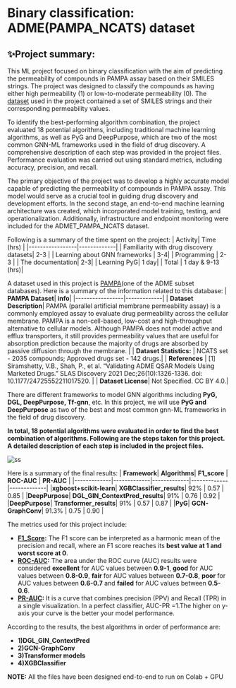 # Binary classification: ADME(PAMPA_NCATS) dataset

## ✨Project summary:
This ML project focused on binary classification with the aim of predicting the permeability of compounds in PAMPA assay based on their SMILES strings. The project was designed to classify the compounds as having either high permeability (1) or low-to-moderate permeability (0). The [dataset](https://tdcommons.ai/single_pred_tasks/adme/#pampa-permeability-ncats) used in the project contained a set of SMILES strings and their corresponding permeability values.

To identify the best-performing algorithm combination, the project evaluated 18 potential algorithms, including traditional machine learning algorithms, as well as PyG and DeepPurpose, which are two of the most common GNN-ML frameworks used in the field of drug discovery. A comprehensive description of each step was provided in the project files. Performance evaluation was carried out using standard metrics, including accuracy, precision, and recall.

The primary objective of the project was to develop a highly accurate model capable of predicting the permeability of compounds in PAMPA assay. This model would serve as a crucial tool in guiding drug discovery and development efforts. In the second stage, an end-to-end machine learning architecture was created, which incorporated model training, testing, and operationalization. Additionally, infrastructure and endpoint monitoring were included for the ADMET_PAMPA_NCATS dataset.

Following is a summary of the time spent on the project:
| Activity| Time (hrs) |
|-----------------|-------------|
| Familiarity with drug discovery datasets| 2-3 |
| Learning about GNN frameworks | 3-4|
| Programming  | 2-3 | 
| The documentation| 2-3|
| Learning PyG| 1 day|
| Total | 1 day & 9-13 (hrs)|

A dataset used in this project is [PAMPA](https://tdcommons.ai/single_pred_tasks/adme/#pampa-permeability-ncats)(one of the ADME subset databases). Here is a summary of the information related to this database:
| **PAMPA Dataset**| **info**|
|-----------------|-------------|
| **Dataset Description**| PAMPA (parallel artificial membrane permeability assay) is a commonly employed assay to evaluate drug permeability across the cellular membrane. PAMPA is a non-cell-based, low-cost and high-throughput alternative to cellular models. Although PAMPA does not model active and efflux transporters, it still provides permeability values that are useful for absorption prediction because the majority of drugs are absorbed by passive diffusion through the membrane. |
| **Dataset Statistics:** | NCATS set - 2035 compounds; Approved drugs set - 142 drugs.|
| **References** | [1] Siramshetty, V.B., Shah, P., et al. “Validating ADME QSAR Models Using Marketed Drugs.” SLAS Discovery 2021 Dec;26(10):1326-1336. doi: 10.1177/24725552211017520. | 
| **Dataset License**| Not Specified. CC BY 4.0.|

There are different frameworks to model GNN algorithms including **PyG, DGL, DeepPurpose, Tf-gnn**, etc. In this project, we will use **PyG and DeepPurpose** as two of the best and most common gnn-ML frameworks in the field of drug discovery. 

**In total, 18 potential algorithms were evaluated in order to find the best combination of algorithms. Following are the steps taken for this project. A detailed description of each step is included in the project files.**

![ss](https://user-images.githubusercontent.com/62473531/208411413-3ac6f89d-8e73-4760-9714-90a7d448ec31.png)

Here is a summary of the final results:
| **Framework**| **Algorithms**| **F1_score** | **ROC-AUC** | **PR-AUC** |
|-------------|-------------|-------------|-------------|-------------|
|**xgboost+scikit-learn**| **XGBClassifier_results**| 92% | 0.57 | 0.85 |
|**DeepPurpose**| **DGL_GIN_ContextPred_results**| 91% | 0.76 | 0.92 |
|**DeepPurpose**| **Transformer_results**| 91% | 0.57 | 0.87 |
|**PyG**| **GCN-GraphConv**| 91.3% | 0.75 | 0.90 |

The metrics used for this project include:
* **[F1_Score](https://scikit-learn.org/stable/modules/generated/sklearn.metrics.f1_score.html):** The F1 score can be interpreted as a harmonic mean of the precision and recall, where an F1 score reaches its **best value at 1 and worst score at 0**. 
* **[ROC-AUC](https://deepchecks.com/question/what-is-a-good-roc-curve-score/):** The area under the ROC curve (AUC) results were considered **excellent** for AUC values between **0.9-1**, **good** for AUC values between **0.8-0.9**, **fair** for AUC values between **0.7-0.8**, **poor** for AUC values between **0.6-0.7** and **failed** for AUC values between **0.5-0.6**.
* **[PR-AUC](https://neptune.ai/blog/f1-score-accuracy-roc-auc-pr-auc):** It is a curve that combines precision (PPV) and Recall (TPR) in a single visualization. In a perfect classifier, AUC-PR =1.The higher on y-axis your curve is the better your model performance.

According to the results, the best algorithms in order of performance are:
* **1)DGL_GIN_ContextPred**
* **2)GCN-GraphConv**
* **3)Transformer models** 
* **4)XGBClassifier**


**NOTE:** All the files have been designed end-to-end to run on Colab + GPU
